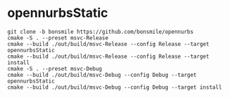 # opennurbsStatic

	git clone -b bonsmile https://github.com/bonsmile/opennurbs
	cmake -S . --preset msvc-Release
	cmake --build ./out/build/msvc-Release --config Release --target opennurbsStatic 
	cmake --build ./out/build/msvc-Release --config Release --target install
	cmake -S . --preset msvc-Debug
	cmake --build ./out/build/msvc-Debug --config Debug --target opennurbsStatic 
	cmake --build ./out/build/msvc-Debug --config Debug --target install